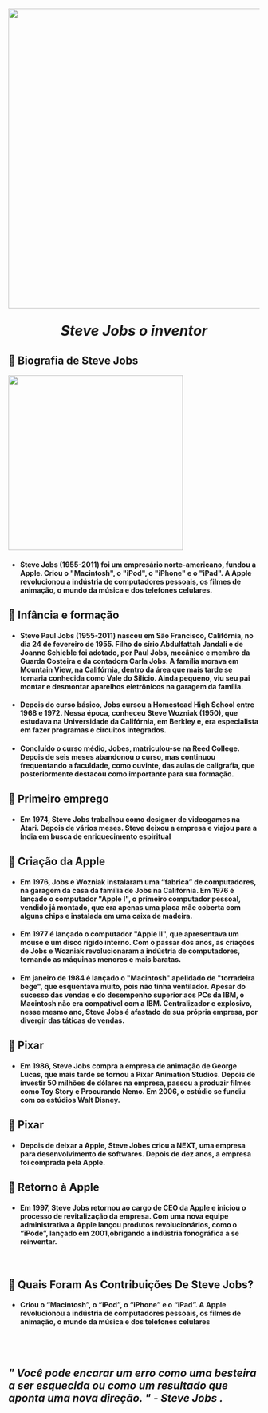 <h1 align="center">
  <img src="https://www.infomoney.com.br/wp-content/uploads/2019/06/steve-jobs_iphone-2g.jpg?fit=900%2C600&quality=50&strip=all"/ width="600px">
  <p><em>Steve Jobs o inventor</em><p>
</h1>

## 📱 <strong>Biografia de Steve Jobs </strong>

<img src="https://miro.medium.com/max/391/1*8X4eFs_gTbFIe7VwtzFxOA.gif" width="350px">

#### <ul><li>Steve Jobs (1955-2011) foi um empresário norte-americano, fundou a Apple. Criou o "Macintosh", o "iPod", o "iPhone" e o "iPad". A Apple revolucionou a indústria de computadores pessoais, os filmes de animação, o mundo da música e dos telefones celulares.</li></ul>

## <strong>🧩 Infância e formação </strong>

#### <ul><li>Steve Paul Jobs (1955-2011) nasceu em São Francisco, Califórnia, no dia 24 de fevereiro de 1955. Filho do sírio Abdulfattah Jandali e de Joanne Schieble foi adotado, por Paul Jobs, mecânico e membro da Guarda Costeira e da contadora Carla Jobs. A família morava em Mountain View, na Califórnia, dentro da área que mais tarde se tornaria conhecida como Vale do Silício. Ainda pequeno, viu seu pai montar e desmontar aparelhos eletrônicos na garagem da família.</ul></li>

#### <ul><li>Depois do curso básico, Jobs cursou a Homestead High School entre 1968 e 1972. Nessa época, conheceu Steve Wozniak (1950), que estudava na Universidade da Califórnia, em Berkley e, era especialista em fazer programas e circuitos integrados.</ul></li>

#### <ul><li>Concluído o curso médio, Jobes, matriculou-se na Reed College. Depois de seis meses abandonou o curso, mas continuou frequentando a faculdade, como ouvinte, das aulas de caligrafia, que posteriormente destacou como importante para sua formação.</li></ul>

## <strong>🧩 Primeiro emprego </strong>

#### <ul><li>Em 1974, Steve Jobs trabalhou como designer de videogames na Atari. Depois de vários meses. Steve deixou a empresa e viajou para a Índia em busca de enriquecimento espiritual</ul></li>

## <strong>🧩 Criação da Apple </strong>

#### <ul><li>Em 1976, Jobs e Wozniak instalaram uma “fabrica” de computadores, na garagem da casa da família de Jobs na Califórnia. Em 1976 é lançado o computador "Apple I", o primeiro computador pessoal, vendido já montado, que era apenas uma placa mãe coberta com alguns chips e instalada em uma caixa de madeira.</ul></li>

#### <ul><li>Em 1977 é lançado o computador "Apple II", que apresentava um mouse e um disco rígido interno. Com o passar dos anos, as criações de Jobs e Wozniak revolucionaram a indústria de computadores, tornando as máquinas menores e mais baratas.</ul></li>

#### <ul><li>Em janeiro de 1984 é lançado o "Macintosh" apelidado de "torradeira bege", que esquentava muito, pois não tinha ventilador. Apesar do sucesso das vendas e do desempenho superior aos PCs da IBM, o Macintosh não era compatível com a IBM. Centralizador e explosivo, nesse mesmo ano, Steve Jobs é afastado de sua própria empresa, por divergir das táticas de vendas.</ul></li>

## <strong>🧩 Pixar </strong>

#### <ul><li>Em 1986, Steve Jobs compra a empresa de animação de George Lucas, que mais tarde se tornou a Pixar Animation Studios. Depois de investir 50 milhões de dólares na empresa, passou a produzir filmes como Toy Story e Procurando Nemo. Em 2006, o estúdio se fundiu com os estúdios Walt Disney.</ul></li>

## <strong>🧩 Pixar </strong>

#### <ul><li>Depois de deixar a Apple, Steve Jobes criou a NEXT, uma empresa para desenvolvimento de softwares. Depois de dez anos, a empresa foi comprada pela Apple.</ul></li>

## <strong>🧩 Retorno à Apple </strong>

#### <ul><li>Em 1997, Steve Jobs retornou ao cargo de CEO da Apple e iniciou o processo de revitalização da empresa. Com uma nova equipe administrativa a Apple lançou produtos revolucionários, como o “iPode”, lançado em 2001,obrigando a indústria fonográfica a se reinventar.</ul></li>

</br>

## <strong>🧩 Quais Foram As Contribuições De Steve Jobs?</strong>

#### <ul><li>Criou o “Macintosh”, o “iPod”, o “iPhone” e o “iPad”. A Apple revolucionou a indústria de computadores pessoais, os filmes de animação, o mundo da música e dos telefones celulares</ul></li>

</br>
<br>

## <em>" Você pode encarar um erro como uma besteira a ser esquecida ou como um resultado que aponta uma nova direção. " - Steve Jobs .</em>
